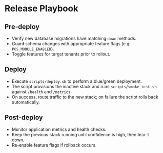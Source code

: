 # Release Playbook

## Pre-deploy
- Verify new database migrations have matching `down` methods.
- Guard schema changes with appropriate feature flags (e.g. `POS_MODULE_ENABLED`).
- Toggle features for target tenants prior to rollout.

## Deploy
- Execute `scripts/deploy.sh` to perform a blue/green deployment.
- The script provisions the inactive stack and runs `scripts/smoke_test.sh` against `/health` and `/metrics`.
- On success, route traffic to the new stack; on failure the script rolls back automatically.

## Post-deploy
- Monitor application metrics and health checks.
- Keep the previous stack running until confidence is high, then tear it down.
- Re-enable feature flags if rollback occurs.

